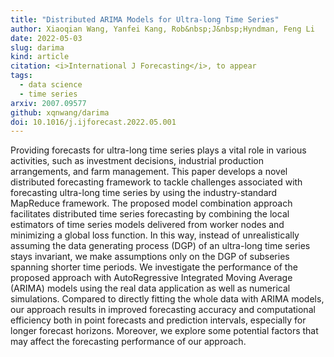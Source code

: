 ```yaml
---
title: "Distributed ARIMA Models for Ultra-long Time Series"
author: Xiaoqian Wang, Yanfei Kang, Rob&nbsp;J&nbsp;Hyndman, Feng Li
date: 2022-05-03
slug: darima
kind: article
citation: <i>International J Forecasting</i>, to appear
tags:
  - data science
  - time series
arxiv: 2007.09577
github: xqnwang/darima
doi: 10.1016/j.ijforecast.2022.05.001
---
```


Providing forecasts for ultra-long time series plays a vital role in various activities, such as investment decisions, industrial production arrangements, and farm management. This paper develops a novel distributed forecasting framework to tackle challenges associated with forecasting ultra-long time series by using the industry-standard MapReduce framework. The proposed model combination approach facilitates distributed time series forecasting by combining the local estimators of time series models delivered from worker nodes and minimizing a global loss function. In this way, instead of unrealistically assuming the data generating process (DGP) of an ultra-long time series stays invariant, we make assumptions only on the DGP of subseries spanning shorter time periods. We investigate the performance of the proposed approach with AutoRegressive Integrated Moving Average (ARIMA) models using the real data application as well as numerical simulations. Compared to directly fitting the whole data with ARIMA models, our approach results in improved forecasting accuracy and computational efficiency both in point forecasts and prediction intervals, especially for longer forecast horizons. Moreover, we explore some potential factors that may affect the forecasting performance of our approach.

